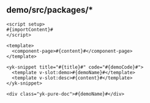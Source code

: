 ## demo/src/packages/\*

```vue: default
<script setup>
#{importContent}#
</script>

<template>
  <component-page>#{content}#</component-page>
</template>
```

```vue: snippet
<yk-snippet title="#{title}#" code="#{demoCode}#">
  <template v-slot:demo>#{demoName}#</template>
  <template v-slot:desc>#{content}#</template>
</yk-snippet>
```

```vue: pure
<div class="yk-pure-doc">#{demoName}#</div>
```

